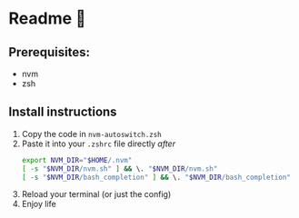 # Readme 👀

## Prerequisites:

- nvm
- zsh

## Install instructions

1. Copy the code in `nvm-autoswitch.zsh`
2. Paste it into your `.zshrc` file directly _after_ 
    ```sh
    export NVM_DIR="$HOME/.nvm"
    [ -s "$NVM_DIR/nvm.sh" ] && \. "$NVM_DIR/nvm.sh"
    [ -s "$NVM_DIR/bash_completion" ] && \. "$NVM_DIR/bash_completion"
    ```
3. Reload your terminal (or just the config)
4. Enjoy life
